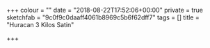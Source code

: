 +++
colour = ""
date = "2018-08-22T17:52:06+00:00"
private = true
sketchfab = "9c0f9c0daaff4061b8969c5b6f62dff7"
tags = []
title = "Huracan 3 Kilos Satin"

+++
